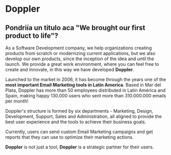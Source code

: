 # Doppler

## Pondriía un titulo aca "We brought our first product to life"?

As a Software Development company, we help organizations creating products from scratch or modernizing current applications, but we also develop our own products, since the inception of the idea and until the launch. We provide a great work environment, where you can feel free to create and innovate, in this way we have developed **Doppler**.

Launched to the market in 2006, it has become through the years one of the **most important Email Marketing tools in Latin America**. Based in Mar del Plata, Doppler has more than 50 employees distributed in Latin América and Spain, making happy 130.000 users who sent more than 310.000.000 emails per month!

Doppler's structure is formed by six departments - Marketing, Design, Development, Support, Sales and Administration, all aligned to provide the best user experience and the tools to achieve their business goals.

Currently, users can send custom Email Marketing campaigns and get reports that they can use to optimize their marketing actions.

**Doppler** is not just a tool, **Doppler** is a strategic partner for their users.

